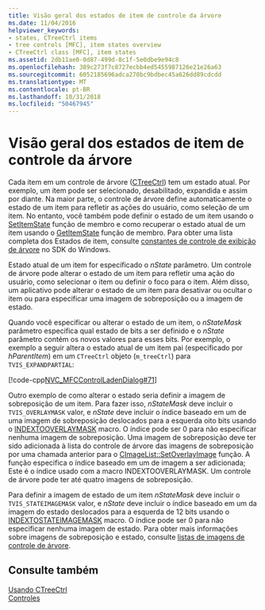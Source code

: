 ```yaml
---
title: Visão geral dos estados de item de controle da árvore
ms.date: 11/04/2016
helpviewer_keywords:
- states, CTreeCtrl items
- tree controls [MFC], item states overview
- CTreeCtrl class [MFC], item states
ms.assetid: 2db11ae0-0d87-499d-8c1f-5e0dbe9e94c8
ms.openlocfilehash: 389c273f7c8727ecbb4ed5455987126e21e26a63
ms.sourcegitcommit: 6052185696adca270bc9bdbec45a626dd89cdcdd
ms.translationtype: MT
ms.contentlocale: pt-BR
ms.lasthandoff: 10/31/2018
ms.locfileid: "50467945"
---
```

# <a name="tree-control-item-states-overview"></a>Visão geral dos estados de item de controle da árvore

Cada item em um controle de árvore ([CTreeCtrl](../mfc/reference/ctreectrl-class.md)) tem um estado atual. Por exemplo, um item pode ser selecionado, desabilitado, expandida e assim por diante. Na maior parte, o controle de árvore define automaticamente o estado de um item para refletir as ações do usuário, como seleção de um item. No entanto, você também pode definir o estado de um item usando o [SetItemState](../mfc/reference/ctreectrl-class.md#setitemstate) função de membro e como recuperar o estado atual de um item usando o [GetItemState](../mfc/reference/ctreectrl-class.md#getitemstate) função de membro. Para obter uma lista completa dos Estados de item, consulte [constantes de controle de exibição de árvore](/windows/desktop/Controls/tree-view-control-item-states) no SDK do Windows.

Estado atual de um item for especificado o *nState* parâmetro. Um controle de árvore pode alterar o estado de um item para refletir uma ação do usuário, como selecionar o item ou definir o foco para o item. Além disso, um aplicativo pode alterar o estado de um item para desativar ou ocultar o item ou para especificar uma imagem de sobreposição ou a imagem de estado.

Quando você especificar ou alterar o estado de um item, o *nStateMask* parâmetro especifica qual estado de bits a ser definido e o *nState* parâmetro contém os novos valores para esses bits. Por exemplo, o exemplo a seguir altera o estado atual de um item pai (especificado por *hParentItem*) em um `CTreeCtrl` objeto (`m_treeCtrl`) para `TVIS_EXPANDPARTIAL`:

[!code-cpp[NVC_MFCControlLadenDialog#71](../mfc/codesnippet/cpp/tree-control-item-states-overview_1.cpp)]

Outro exemplo de como alterar o estado seria definir a imagem de sobreposição de um item. Para fazer isso, *nStateMask* deve incluir o `TVIS_OVERLAYMASK` valor, e *nState* deve incluir o índice baseado em um de uma imagem de sobreposição deslocados para a esquerda oito bits usando o [ INDEXTOOVERLAYMASK](/windows/desktop/api/commctrl/nf-commctrl-indextooverlaymask) macro. O índice pode ser 0 para não especificar nenhuma imagem de sobreposição. Uma imagem de sobreposição deve ter sido adicionada à lista do controle de árvore das imagens de sobreposição por uma chamada anterior para o [CImageList::SetOverlayImage](../mfc/reference/cimagelist-class.md#setoverlayimage) função. A função especifica o índice baseado em um de imagem a ser adicionada; Este é o índice usado com a macro INDEXTOOVERLAYMASK. Um controle de árvore pode ter até quatro imagens de sobreposição.

Para definir a imagem de estado de um item *nStateMask* deve incluir o `TVIS_STATEIMAGEMASK` valor, e *nState* deve incluir o índice baseado em um da imagem do estado deslocados para a esquerda de 12 bits usando o [ INDEXTOSTATEIMAGEMASK](/windows/desktop/api/commctrl/nf-commctrl-indextostateimagemask) macro. O índice pode ser 0 para não especificar nenhuma imagem de estado. Para obter mais informações sobre imagens de sobreposição e estado, consulte [listas de imagens de controle de árvore](../mfc/tree-control-image-lists.md).

## <a name="see-also"></a>Consulte também

[Usando CTreeCtrl](../mfc/using-ctreectrl.md)<br/>
[Controles](../mfc/controls-mfc.md)

